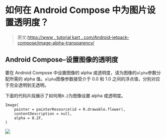 # 如何在 Android Compose 中为图片设置透明度？

> 原文:[https://www . tutorial kart . com/Android-jetpack-compose/image-alpha-transparency/](https://www.tutorialkart.com/android-jetpack-compose/image-alpha-transparency/)

## Android Compose–设置图像的透明度

要在 Android Compose 中设置图像的 alpha 或透明度，请为图像的`alpha`参数分配所需的 alpha 值。`alpha`图像参数接受介于 0.0 和 1.0 之间的浮点值，分别对应于完全透明到无透明。

下面的代码片段展示了如何用`0.2`为图像设置 alpha 或透明度。

```
Image(
	painter = painterResource(id = R.drawable.flower),
	contentDescription = null,
	alpha = 0.2F,
)
```

[![](../Images/925da31b32d6bc3827932f6c8afb11bb.png)](https://www.tutorialkart.com/)
